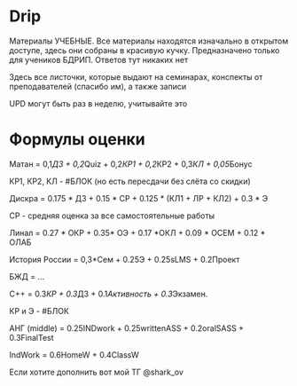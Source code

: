 # Drip
Материалы УЧЕБНЫЕ.
Все материалы находятся изначально в открытом доступе, здесь они собраны в красивую кучку.
Предназначено только для учеников БДРИП.
Ответов тут никаких нет

Здесь все листочки, которые выдают на семинарах, конспекты от преподавателей (спасибо им), а также записи

UPD могут быть раз в неделю, учитывайте это

# Формулы оценки

Матан = 0,1*ДЗ + 0,2*Quiz + 0,2*КР1 + 0,2*КР2 + 0,3*КЛ + 0,05*Бонуc

КР1, КР2, КЛ - #БЛОК (но есть пересдачи без слёта со скидки)

Дискра = 0.175 * ДЗ + 0.15 * СР + 0.125 * (КЛ1 + ЛР + КЛ2) + 0.3 * Э

СР - средняя оценка за все самостоятельные работы

Линал =  0.27 * ОКР + 0.35* ОЭ + 0.17 *ОКЛ + 0.09 * ОСЕМ + 0.12 * ОЛАБ

История России = 0,3*Сем + 0.25Э + 0.25sLMS + 0.2Проект

БЖД = ...

C++ =  0.3*КР + 0.3*ДЗ + 0.1*Активность + 0.3*Экзамен.

КР и Э - #БЛОК

АНГ (middle) = 0.25INDwork + 0.25writtenASS + 0.2oralSASS + 0.3FinalTest

IndWork = 0.6HomeW + 0.4ClassW


Если хотите дополнить вот мой ТГ
@shark_ov
